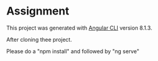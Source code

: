 # Assignment

This project was generated with [Angular CLI](https://github.com/angular/angular-cli) version 8.1.3.

After cloning  thee project.

Please do a "npm install" and followed by "ng serve"

